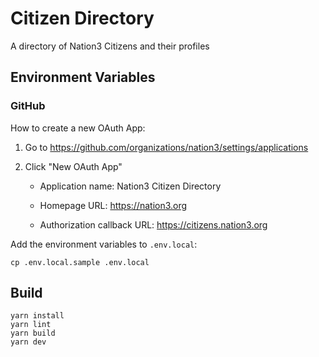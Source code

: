 # Citizen Directory

A directory of Nation3 Citizens and their profiles

## Environment Variables

### GitHub

How to create a new OAuth App:

1. Go to https://github.com/organizations/nation3/settings/applications

1. Click "New OAuth App"

   - Application name: Nation3 Citizen Directory

   - Homepage URL: https://nation3.org

   - Authorization callback URL: https://citizens.nation3.org

Add the environment variables to `.env.local`:

```
cp .env.local.sample .env.local
```

## Build

```
yarn install
yarn lint
yarn build
yarn dev
```
